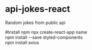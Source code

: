 # api-jokes-react
 Random jokes from public api

#Install npm
npx create-react-app name
<br>
npm install --save styled-components
<br>
npm install axios


